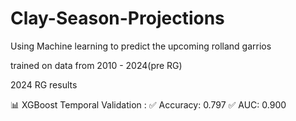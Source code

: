# Clay-Season-Projections
Using Machine learning to predict the upcoming rolland garrios

trained on data from 2010 - 2024(pre RG)

2024 RG results

📊 XGBoost Temporal Validation :
✅ Accuracy: 0.797
✅ AUC: 0.900



